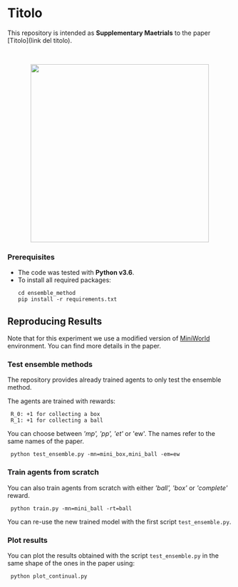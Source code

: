 # Titolo

This repository is intended as **Supplementary Maetrials**
to the paper [Titolo](link del titolo).

<br/>

<p align="center">
    <img src="https://i.imgur.com/AaDQkrQ.png" width="400">
</p>

### Prerequisites
* The code was tested with **Python v3.6**.
* To install all required packages:
    ```
   cd ensemble_method
   pip install -r requirements.txt
    ```  
    
## Reproducing Results
Note that for this experiment we use a modified version of [MiniWorld](https://github.com/maximecb/gym-miniworld) environment.
You can find more details in the paper. 
### Test ensemble methods
The repository provides already trained agents to only test the ensemble
method. 

The agents are trained with rewards:
  ```
   R_0: +1 for collecting a box
   R_1: +1 for collecting a ball
  ```  


You can choose between *'mp', 'pp', 'et'* or 'ew'. The names
refer to the same names of the paper.
  ```
   python test_ensemble.py -mn=mini_box,mini_ball -em=ew
  ```  
### Train agents from scratch
You can also train agents from scratch with either *'ball', 'box'* 
or *'complete'* reward.
  ```
   python train.py -mn=mini_ball -rt=ball
  ```  

You can re-use the new trained model with the first script ```test_ensemble.py```.

### Plot results

You can plot the results obtained with the script ```test_ensemble.py```
in the same shape of the ones in the paper using:
  ```
   python plot_continual.py
  ```  
